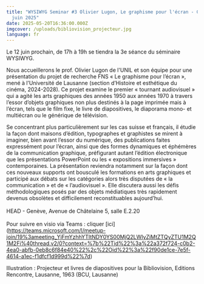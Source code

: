 ```yaml
---
title: "WYSIWYG Seminar #3 Olivier Lugon, Le graphisme pour l'écran - Genève, 12
  juin 2025"
date: 2025-05-20T16:36:00.000Z
imgcover: /uploads/bibliovision_projecteur.jpg
language: fr
---
```

Le 12 juin prochain, de 17h à 19h se tiendra la 3e séance du séminaire WYSIWYG. 

Nous accueillerons le prof. Olivier Lugon de l'UNIL et son équipe pour une présentation du projet de recherche FNS « Le graphisme pour l’écran », mené à l’Université de Lausanne (section d’Histoire et esthétique du cinéma, 2024-2028). Ce projet examine le premier « tournant audiovisuel » qui a agité les arts graphiques des années 1950 aux années 1970 à travers l’essor d’objets graphiques non plus destinés à la page imprimée mais à l’écran, tels que le film fixe, le livre de diapositives, le diaporama mono- et multiécran ou le générique de télévision.

Se concentrant plus particulièrement sur les cas suisse et français, il étudie la façon dont maisons d’édition, typographes et graphistes se mirent à imaginer, bien avant l’essor du numérique, des publications faites expressément pour l’écran, ainsi que des formes dynamiques et éphémères de la communication graphique, préfigurant autant l’édition électronique que les présentations PowerPoint ou les « expositions immersives » contemporaines. La présentation reviendra notamment sur la façon dont ces nouveaux supports ont bousculé les formations en arts graphiques et participé aux débats sur les catégories alors très disputées de « la communication » et de « l’audiovisuel ». Elle discutera aussi les défis méthodologiques posés par des objets médiatiques très rapidement devenus obsolètes et difficilement reconstituables aujourd’hui.\
\
HEAD - Genève, Avenue de Châtelaine 5, salle E.2.20\
\
Pour suivre en visio via Teams : cliquer \[ici](https://teams.microsoft.com/l/meetup-join/19%3ameeting_YjFmYzhhYTItNDY0YS00MjQ2LWIyZjMtZTQyZTU1M2Q1M2Fi%40thread.v2/0?context=%7b%22Tid%22%3a%22a372f724-c0b2-4ea0-abfb-0eb8c6f84e40%22%2c%22Oid%22%3a%22f90de1ce-7e5f-4614-a1ec-f1dfcf1d999d%22%7d)

Illustration : Projecteur et livres de diapositives pour la Bibliovision, Editions Rencontre, Lausanne, 1963 (BCU, Lausanne)
